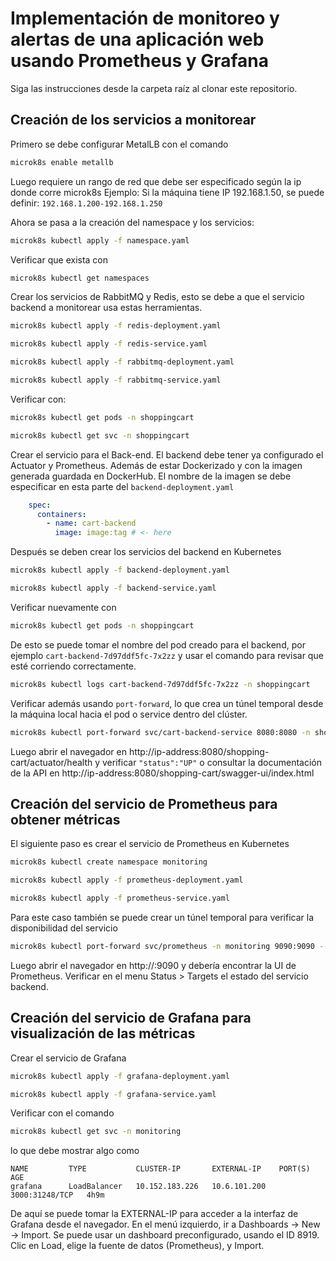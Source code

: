 # Implementación de monitoreo y alertas de una aplicación web usando Prometheus y Grafana

Siga las instrucciones desde la carpeta raíz al clonar este repositorio.

## Creación de los servicios a monitorear
Primero se debe configurar MetalLB con el comando
```bash
microk8s enable metallb
```
Luego requiere un rango de red que debe ser especificado según la ip donde corre microk8s
Ejemplo:
Si la máquina tiene IP 192.168.1.50, se puede definir: `192.168.1.200-192.168.1.250`

Ahora se pasa a la creación del namespace y los servicios:
```bash
microk8s kubectl apply -f namespace.yaml
```

Verificar que exista con
```bash
microk8s kubectl get namespaces
```

Crear los servicios de RabbitMQ y Redis, esto se debe a que el servicio backend a monitorear usa estas herramientas.
```bash
microk8s kubectl apply -f redis-deployment.yaml
```
```bash
microk8s kubectl apply -f redis-service.yaml
```
```bash
microk8s kubectl apply -f rabbitmq-deployment.yaml
```
```bash
microk8s kubectl apply -f rabbitmq-service.yaml
```

Verificar con:
```bash
microk8s kubectl get pods -n shoppingcart
```
```bash
microk8s kubectl get svc -n shoppingcart
```

Crear el servicio para el Back-end. El backend debe tener ya configurado el Actuator y Prometheus. Además de estar Dockerizado y con la imagen generada guardada en DockerHub. El nombre de la imagen se debe especificar en esta parte del `backend-deployment.yaml`

```yaml
    spec:
      containers:
        - name: cart-backend
          image: image:tag # <- here
```

Después se deben crear los servicios del backend en Kubernetes
```bash
microk8s kubectl apply -f backend-deployment.yaml
```
```bash
microk8s kubectl apply -f backend-service.yaml
```

Verificar nuevamente con
```bash
microk8s kubectl get pods -n shoppingcart
```
De esto se puede tomar el nombre del pod creado para el backend, por ejemplo `cart-backend-7d97ddf5fc-7x2zz` y usar el comando para revisar que esté corriendo correctamente.
```bash
microk8s kubectl logs cart-backend-7d97ddf5fc-7x2zz -n shoppingcart
```

Verificar además usando `port-forward`, lo que crea un túnel temporal desde la máquina local hacia el pod o service dentro del clúster.
```bash
microk8s kubectl port-forward svc/cart-backend-service 8080:8080 -n shoppingcart --address 0.0.0.0
```
Luego abrir el navegador en http://ip-address:8080/shopping-cart/actuator/health y verificar `"status":"UP"` o consultar la documentación de la API en http://ip-address:8080/shopping-cart/swagger-ui/index.html


## Creación del servicio de Prometheus para obtener métricas
El siguiente paso es crear el servicio de Prometheus en Kubernetes

```bash
microk8s kubectl create namespace monitoring
```
```bash
microk8s kubectl apply -f prometheus-deployment.yaml
```
```bash
microk8s kubectl apply -f prometheus-service.yaml
```
Para este caso también se puede crear un túnel temporal para verificar la disponibilidad del servicio
```bash
microk8s kubectl port-forward svc/prometheus -n monitoring 9090:9090 --address 0.0.0.0
```
Luego abrir el navegador en http://<IP>:9090 y debería encontrar la UI de Prometheus. Verificar en el menu Status > Targets el estado del servicio backend.

## Creación del servicio de Grafana para visualización de las métricas
Crear el servicio de Grafana
```bash
microk8s kubectl apply -f grafana-deployment.yaml
```
```bash
microk8s kubectl apply -f grafana-service.yaml
```
Verificar con el comando
```bash
microk8s kubectl get svc -n monitoring
```
lo que debe mostrar algo como
```
NAME         TYPE           CLUSTER-IP       EXTERNAL-IP    PORT(S)          AGE
grafana      LoadBalancer   10.152.183.226   10.6.101.200   3000:31248/TCP   4h9m
```
De aquí se puede tomar la EXTERNAL-IP para acceder a la interfaz de Grafana desde el navegador.
En el menú izquierdo, ir a Dashboards → New → Import. Se puede usar un dashboard preconfigurado, usando el ID 8919. Clic en Load, elige la fuente de datos (Prometheus), y Import.